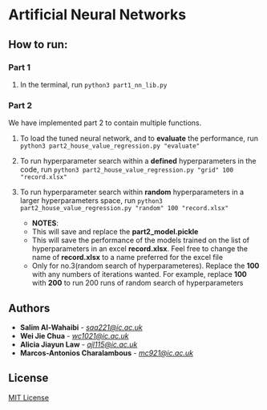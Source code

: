 # Artificial Neural Networks

## How to run:

### Part 1
1. In the terminal, run `python3 part1_nn_lib.py`


### Part 2
We have implemented part 2 to contain multiple functions.

1. To load the tuned neural network, and to **evaluate** the performance, run `python3 part2_house_value_regression.py "evaluate"` <br>

2. To run hyperparameter search within a **defined** hyperparameters in the code, run `python3 part2_house_value_regression.py "grid" 100 "record.xlsx"` <br>

3. To run hyperparameter search within **random** hyperparameters in a larger hyperparameters space, run `python3 part2_house_value_regression.py "random" 100 "record.xlsx"` <br>

    - **NOTES**:
    - This will save and replace the **part2_model.pickle** 
    - This will save the performance of the models trained on the list of hyperparameters in an excel **record.xlsx**. Feel free to change the name of **record.xlsx** to a name preferred for the excel file
    - Only for no.3(random search of hyperparameteres). Replace the **100** with any numbers of iterations wanted. For example, replace **100** with **200** to run 200 runs of random search of hyperparameters


## Authors

* **Salim Al-Wahaibi** - *saa221@ic.ac.uk*
* **Wei Jie Chua** - *wc1021@ic.ac.uk*
* **Alicia Jiayun Law** - *ajl115@ic.ac.uk*
* **Marcos-Antonios Charalambous** - *mc921@ic.ac.uk*

## License
[MIT License](https://choosealicense.com/licenses/mit/)
